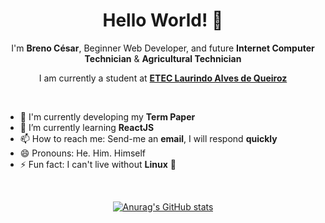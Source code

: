 <h1 align="center">Hello World! 👋</h1>

<p align="center">
  I'm <strong>Breno César</strong>, Beginner Web Developer, and future <strong>Internet Computer Technician</strong> & <strong>Agricultural Technician</strong>
</p>
<p align="center">
  I am currently a student at <a href="https://www.cps.sp.gov.br/etecs/etec-laurindo-alves-de-queiroz/" target="_blank"><strong>ETEC Laurindo Alves de Queiroz</strong></a>
</p>

<br>

- 🔭 I'm currently developing my <strong>Term Paper</strong>
- 🌱 I’m currently learning <strong>ReactJS</strong>
- 📫 How to reach me: Send-me an <strong>email</strong>, I will respond <strong>quickly</strong>
- 😄 Pronouns: He. Him. Himself
- ⚡ Fun fact: I can't live without <strong>Linux</strong> :penguin:
<!-- 
🤔 I’m looking for help with ...
💬 Ask me about ...
-->
<br>

<div align="center">
  
  [![Anurag's GitHub stats](https://github-readme-stats.vercel.app/api?username=BrenoC616&show_icons=true&theme=dracula&include_all_commits=true&hide=contribs,prs)](https://github.com/anuraghazra/github-readme-stats) 
  
</div>
